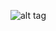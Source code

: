 ![alt tag](https://s-media-cache-ak0.pinimg.com/736x/82/c6/c9/82c6c920921128e2b48905932a99baf2.jpg)
